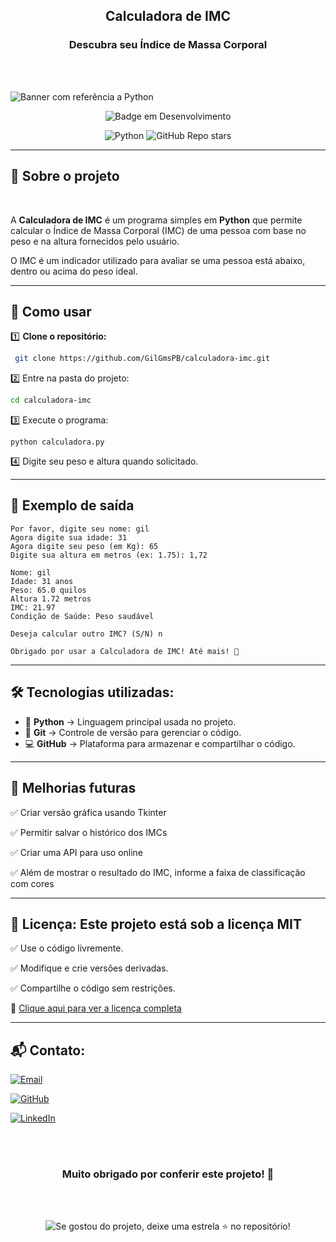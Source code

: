 <h2 align="center"> Calculadora de IMC</h2><h3 align="center">Descubra seu Índice de Massa Corporal </h3>
<br><br>

![Banner com referência a Python](https://github.com/user-attachments/assets/a6a57363-27ef-4c50-b5fb-0544859e756d)


<div align="center">

![Badge em Desenvolvimento](http://img.shields.io/static/v1?label=STATUS&message=EM%20DESENVOLVIMENTO&color=GREEN&style=for-the-badge)

![Python](https://img.shields.io/badge/Python-3.10-blue?style=for-the-badge&logo=python)  ![GitHub Repo stars](https://img.shields.io/github/stars/GilGmsPB/calculadora-imc?style=for-the-badge)

</div>

---

## 📖 Sobre o projeto  

<br>

A **Calculadora de IMC** é um programa simples em **Python** que permite calcular o Índice de Massa Corporal (IMC) de uma pessoa com base no peso e na altura fornecidos pelo usuário.  

O IMC é um indicador utilizado para avaliar se uma pessoa está abaixo, dentro ou acima do peso ideal.  

---

## 🚀 Como usar  

1️⃣ **Clone o repositório:**  
  ```sh
   git clone https://github.com/GilGmsPB/calculadora-imc.git
  ```

2️⃣ Entre na pasta do projeto:
  ```sh
  cd calculadora-imc
  ```

3️⃣ Execute o programa:

  ```
  python calculadora.py
  ```

4️⃣ Digite seu peso e altura quando solicitado.

---

## 📌 Exemplo de saída
```
Por favor, digite seu nome: gil
Agora digite sua idade: 31
Agora digite seu peso (em Kg): 65
Digite sua altura em metros (ex: 1.75): 1,72

Nome: gil
Idade: 31 anos
Peso: 65.0 quilos
Altura 1.72 metros
IMC: 21.97
Condição de Saúde: Peso saudável

Deseja calcular outro IMC? (S/N) n

Obrigado por usar a Calculadora de IMC! Até mais! 👋
```

---

## 🛠 Tecnologias utilizadas:

- 🐍 **Python** → Linguagem principal usada no projeto.  
- 🔄 **Git** → Controle de versão para gerenciar o código.  
- 💻 **GitHub** → Plataforma para armazenar e compartilhar o código.

---

## 📝 Melhorias futuras

✅ Criar versão gráfica usando Tkinter

✅ Permitir salvar o histórico dos IMCs

✅ Criar uma API para uso online

✅ Além de mostrar o resultado do IMC, informe a faixa de classificação com cores

---

## 📜 Licença: Este projeto está sob a licença MIT

✅ Use o código livremente.

✅ Modifique e crie versões derivadas.

✅ Compartilhe o código sem restrições.

🔗 [Clique aqui para ver a licença completa](./LICENSE)

---

## 📬 Contato:

[![Email](https://img.shields.io/badge/Email-Contate%20meu%20Gmail-red?style=for-the-badge&logo=gmail)](mailto:gilvanderlygomes@gmail.com)


[![GitHub](https://img.shields.io/badge/GitHub-Profile-black?style=for-the-badge&logo=github)](https://github.com/GilGmsPB)

[![LinkedIn](https://img.shields.io/badge/LinkedIn-Perfil-blue?style=for-the-badge&logo=linkedin)]([https://www.linkedin.com/in/seu-usuario/](https://www.linkedin.com/in/gilvanderly-gomes-2325622a8/))

<br><br>

<h3 align="center">Muito <strong>obrigado</strong> por conferir este projeto! 💙</h3>

<br><br>

<p align="center">
  <img src="https://github.com/user-attachments/assets/837e5465-c31c-4544-a109-18e8686036e9" alt="Se gostou do projeto, deixe uma estrela ⭐ no repositório!">
</p>
